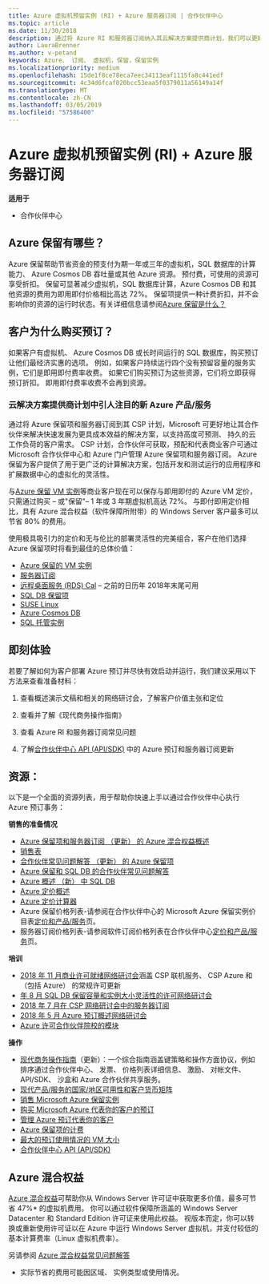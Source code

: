 ```yaml
---
title: Azure 虚拟机预留实例 (RI) + Azure 服务器订阅 | 合作伙伴中心
ms.topic: article
ms.date: 11/30/2018
description: 通过将 Azure RI 和服务器订阅纳入其云解决方案提供商计划，我们可以更好地帮助合作伙伴满足客户对成本效益更高的解决方案的快速增长需求，从而为高度可预测的持久云工作负荷提供支持。 利用云解决方案提供商计划，合作伙伴能够通过 Microsoft 合作伙伴中心和 Azure 门户代表商业客户获取、预配和管理 Azure RI 和服务器订阅。
author: LauraBrenner
ms.author: v-petand
keywords: Azure、 订阅、 虚拟机，保留，保留实例
ms.localizationpriority: medium
ms.openlocfilehash: 15de1f8ce78eca7eec34113eaf1115fa8c441edf
ms.sourcegitcommit: 4c34d6fcaf020bcc53eaa5f0379011a56149a14f
ms.translationtype: MT
ms.contentlocale: zh-CN
ms.lasthandoff: 03/05/2019
ms.locfileid: "57586400"
---
```

<!-- Mike Aasen wrote and owns this topic -->

# <a name="azure-reserved-vm-instances-ri--server-subscriptions-for-azure"></a>Azure 虚拟机预留实例 (RI) + Azure 服务器订阅

**适用于**

- 合作伙伴中心
 
## <a name="what-are-azure-reservations"></a>Azure 保留有哪些？

Azure 保留帮助节省资金的预支付为期一年或三年的虚拟机，SQL 数据库的计算能力、 Azure Cosmos DB 吞吐量或其他 Azure 资源。 预付费，可使用的资源可享受折扣。 保留可显著减少虚拟机，SQL 数据库计算，Azure Cosmos DB 和其他资源的费用为即用即付价格相比高达 72%。 保留项提供一种计费折扣，并不会影响你的资源的运行时状态。有关详细信息请参阅[Azure 保留是什么？](https://docs.microsoft.com/azure/billing/billing-save-compute-costs-reservations)

## <a name="why-should-customers-buy-a-reservation"></a>客户为什么购买预订？

如果客户有虚拟机、 Azure Cosmos DB 或长时间运行的 SQL 数据库，购买预订让他们最经济实惠的选项。 例如，如果客户持续运行四个没有预留容量的服务实例，它们是即用即付费率收费。 如果它们购买预订为这些资源，它们将立即获得预订折扣。 即用即付费率收费不会再到资源。

 
### <a name="compelling-new-azure-offer-in-csp"></a>云解决方案提供商计划中引人注目的新 Azure 产品/服务 

通过将 Azure 保留项和服务器订阅到其 CSP 计划，Microsoft 可更好地让其合作伙伴来解决快速发展为更具成本效益的解决方案，以支持高度可预测、 持久的云工作负荷的客户需求。 CSP 计划，合作伙伴可获取，预配和代表商业客户可通过 Microsoft 合作伙伴中心和 Azure 门户管理 Azure 保留项和服务器订阅。 Azure 保留为客户提供了用于更广泛的计算解决方案，包括开发和测试运行的应用程序和扩展数据中心的虚拟化的灵活性。 

与[Azure 保留 VM 实例](https://azure.microsoft.com/en-us/pricing/reserved-vm-instances/)等商业客户现在可以保存与即用即付的 Azure VM 定价，只需通过购买 – 或"保留"– 1 年或 3 年期虚拟机高达 72%。 与即付即用定价相比，具有 Azure 混合权益（软件保障所附带）的 Windows Server 客户最多可以节省 80% 的费用。 

使用极具吸引力的定价和无与伦比的部署灵活性的完美组合，客户在他们选择 Azure 保留项时将看到最佳的总体价值： 

- [Azure 保留的 VM 实例](https://docs.microsoft.com/azure/virtual-machines/windows/prepay-reserved-vm-instances)
- [服务器订阅](https://www.microsoft.com/en-us/Licensing/news/windows-sql-server-through-csp) 
- [远程桌面服务 (RDS) Cal](https://cloudblogs.microsoft.com/windowsserver/2018/10/03/remote-desktop-services-2019-generally-available-with-windows-server-2019/) – 之前的日历年 2018年末尾可用
- [SQL DB 保留项](https://docs.microsoft.com/azure/sql-database/sql-database-reserved-capacity)
- [SUSE Linux](https://docs.microsoft.com/azure/virtual-machines/linux/prepay-suse-software-charges)
- [Azure Cosmos DB](https://docs.microsoft.com/azure/cosmos-db/cosmos-db-reserved-capacity)
- [SQL 托管实例](https://docs.microsoft.com/azure/sql-database/sql-database-managed-instance)

## <a name="getting-started"></a>即刻体验

若要了解如何为客户部署 Azure 预订并尽快有效启动并运行，我们建议采用以下方法来查看准备材料：

1.  查看概述演示文稿和相关的网络研讨会，了解客户价值主张和定位

2.  查看并了解《现代商务操作指南》

5.  查看 Azure RI 和服务器订阅常见问题

6.  了解[合作伙伴中心 API (API/SDK)](https://docs.microsoft.com/en-us/partner-center/develop/purchase-azure-reserved-vm-instances) 中的 Azure 预订和服务器订阅更新

## <a name="resources"></a>资源： 

以下是一个全面的资源列表，用于帮助你快速上手以通过合作伙伴中心执行 Azure 预订事务： 

**销售的准备情况**

- [Azure 保留项和服务器订阅 （更新） 的 Azure 混合权益概述](https://assetsprod.microsoft.com/Azure-reservations-and-server-subscriptions-with-azure-hybrid-benefit.pptx)
- [销售表](https://assetsprod.microsoft.com/mpn/Azure-RI-Sales-Sheet-CSP.pdf)
- [合作伙伴常见问题解答 （更新） 的 Azure 保留项](https://assetsprod.microsoft.com/Partner-faq-for-azure-reservations.docx)
- [Azure 保留和 SQL DB 的合作伙伴常见问题解答](https://assetsprod.microsoft.com/Partner-faq-for-azure-reservations-sql-db.docx)
- [Azure 概述 （新） 中 SQL DB](https://assetsprod.microsoft.com/Sql-db-in-azure-overview.pptx)
- [Azure 定价概述](https://azure.microsoft.com/pricing/#explore-cost)
- [Azure 定价计算器](https://azure.microsoft.com/pricing/calculator/)
- Azure 保留价格列表-请参阅在合作伙伴中心的 Microsoft Azure 保留实例价目表[定价和产品/服务](https://assetsprod.microsoft.com/modern-offers-country-currency-availability.xlsx)页。
- 服务器订阅价格列表-请参阅软件订阅价格列表在合作伙伴中心[定价和产品/服务](https://assetsprod.microsoft.com/modern-offers-country-currency-availability.xlsx)页。

**培训**

- [2018 年 11 月商业许可就绪网络研讨会](https://na01.safelinks.protection.outlook.com/?url=https%3A%2F%2Fcommercial-licensing.eventbuilder.com%2F%3Flandingpageid%3DV0Bx6L&data=02%7C01%7Cv-oumaki%40microsoft.com%7C96e24687952242e1ff0c08d62ada13f3%7C72f988bf86f141af91ab2d7cd011db47%7C1%7C0%7C636743513471330495&sdata=DjPAKnW%2BpVekRS3Zngy2uwAkTpU4z1O%2Fh56NuTOmCzM%3D&reserved=0)涵盖 CSP 联机服务、 CSP Azure 和 （包括 Azure） 的常规许可更新
- [年 8 月 SQL DB 保留容量和实例大小灵活性的许可网络研讨会](https://commercial-licensing.eventbuilder.com/view?eventid=d0t9g4)
- [2018 年 7 月在 CSP 网络研讨会中的服务器订阅](https://commercial-licensing.eventbuilder.com/Server_Subscriptions_in_CSP_P2_July)
- [2018 年 5 月 Azure 预订概述网络研讨会](https://commercial-licensing.eventbuilder.com/Reserved_Instances_in_CSP_May_Option_1)
- [Azure 许可合作伙伴院校的模块](https://aka.ms/azure_partner_licensing)

**操作**

- [现代商务操作指南](https://assetsprod.microsoft.com/mpn/Partner-Center-Modern-Commerce-Operating-Guide.docx)（更新）：一个综合指南涵盖键策略和操作方面协议，例如排序通过合作伙伴中心、 发票、 价格列表详细信息、 激励、 对帐文件、 API/SDK、 沙盒和 Azure 合作伙伴共享服务。
- [现代产品/服务的国家/地区可用性和客户货币矩阵](https://assetsprod.microsoft.com/modern-offers-country-currency-availability.xlsx)
- [销售 Microsoft Azure 保留实例](https://go.microsoft.com/fwlink/?linkid=872806)
- [购买 Microsoft Azure 代表你的客户的预订](https://go.microsoft.com/fwlink/?linkid=872807)
- [管理 Azure 预订代表你的客户](https://go.microsoft.com/fwlink/?linkid=872808)
- [Azure 保留项的计费](https://go.microsoft.com/fwlink/?linkid=872809)
- [最大的预订使用情况的 VM 大小](https://go.microsoft.com/fwlink/?linkid=872810)
- [合作伙伴中心 API (API/SDK)](https://docs.microsoft.com/en-us/partner-center/develop/purchase-azure-reserved-vm-instances)

## <a name="azure-hybrid-benefit"></a>Azure 混合权益

[Azure 混合权益](https://azure.microsoft.com/pricing/hybrid-benefit)可帮助你从 Windows Server 许可证中获取更多价值，最多可节省 47%* 的虚拟机费用。 你可以通过软件保障所涵盖的 Windows Server Datacenter 和 Standard Edition 许可证来使用此权益。 视版本而定，你可以转换或重新使用许可证以在 Azure 中运行 Windows Server 虚拟机，并支付较低的基本计算费率（Linux 虚拟机费率）。

另请参阅 [Azure 混合权益常见问题解答](https://azure.microsoft.com/en-us/pricing/hybrid-benefit/faq/)

* 实际节省的费用可能因区域、 实例类型或使用情况。